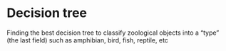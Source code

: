 # Decision tree
 Finding the best decision tree  to classify zoological objects into a “type” (the last field) such as amphibian, bird, fish, reptile, etc
